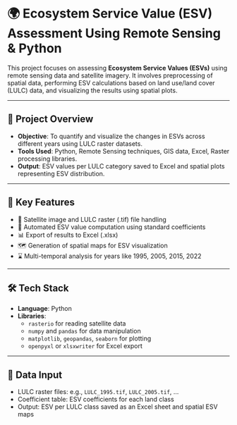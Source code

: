 # 🌍 Ecosystem Service Value (ESV) Assessment Using Remote Sensing & Python

This project focuses on assessing **Ecosystem Service Values (ESVs)** using remote sensing data and satellite imagery. 
It involves preprocessing of spatial data, performing ESV calculations based on land use/land cover (LULC) data, and visualizing the results using spatial plots.

---

## 📌 Project Overview

- **Objective**: To quantify and visualize the changes in ESVs across different years using LULC raster datasets.
- **Tools Used**: Python, Remote Sensing techniques, GIS data, Excel, Raster processing libraries.
- **Output**: ESV values per LULC category saved to Excel and spatial plots representing ESV distribution.

---

## 🧠 Key Features

- 📡 Satellite image and LULC raster (.tif) file handling
- 🧮 Automated ESV value computation using standard coefficients
- 📊 Export of results to Excel (.xlsx)
- 🗺️ Generation of spatial maps for ESV visualization
- ⌛ Multi-temporal analysis for years like 1995, 2005, 2015, 2022

---

## 🛠️ Tech Stack

- **Language**: Python
- **Libraries**:
  - `rasterio` for reading satellite data
  - `numpy` and `pandas` for data manipulation
  - `matplotlib`, `geopandas`, `seaborn` for plotting
  - `openpyxl` or `xlsxwriter` for Excel export

---

## 🧾 Data Input

- LULC raster files: e.g., `LULC_1995.tif`, `LULC_2005.tif`, ...
- Coefficient table: ESV coefficients for each land class
- Output: ESV per LULC class saved as an Excel sheet and spatial ESV maps

